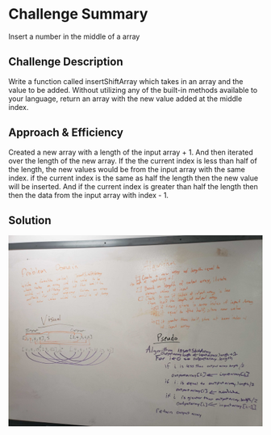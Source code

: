 # Challenge Summary
<!-- Short summary or background information -->
Insert a number in the middle of a array
## Challenge Description
<!-- Description of the challenge -->
Write a function called insertShiftArray which takes in an array and the value to be added. Without utilizing any of the built-in methods available to your language, return an array with the new value added at the middle index.

## Approach & Efficiency
<!-- What approach did you take? Why? What is the Big O space/time for this approach? -->
Created a new array with a length of the input array + 1. And then iterated over the length of the new array. If the the current index is less than half of the length, the new values would be from the input array with the same index. if the current index is the same as half the length then the new value will be inserted. And if the current index is greater than half the length then then the data from the input array with index - 1.

## Solution
<!-- Embedded whiteboard image -->
![](../assets/array-shift.jpg)